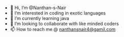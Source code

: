 - 👋 Hi, I’m @Nanthan-s-Nair
- 👀 I’m interested in coding in exotic languages
- 🌱 I’m currently learning java
- 💞️ I’m looking to collaborate with like minded coders
- 📫 How to reach me @ nanthansnair4@gamil.com

<!---
Nanthan-s-Nair/Nanthan-s-Nair is a ✨ special ✨ repository because its `README.md` (this file) appears on your GitHub profile.
You can click the Preview link to take a look at your changes.
--->
